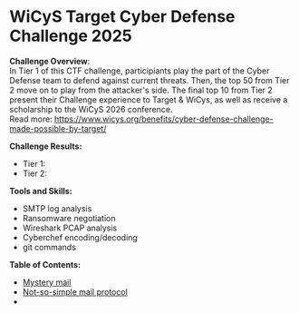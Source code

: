 # WiCyS Target Cyber Defense Challenge 2025

**Challenge Overview**:  
In Tier 1 of this CTF challenge, participiants play the part of the Cyber Defense team to defend against current threats. Then, the top 50 from Tier 2 move on to play from the attacker's side. The final top 10 from Tier 2 present their Challenge experience to Target & WiCys, as well as receive a scholarship to the WiCyS 2026 conference.  
Read more: https://www.wicys.org/benefits/cyber-defense-challenge-made-possible-by-target/

**Challenge Results:**
- Tier 1: 
- Tier 2:

**Tools and Skills:**
- SMTP log analysis
- Ransomware negotiation
- Wireshark PCAP analysis
- Cyberchef encoding/decoding
- git commands

**Table of Contents:**
- [Mystery mail](./mystery_mail)
- [Not-so-simple mail protocol](./not-so-simple_mail_protocol/)
- 